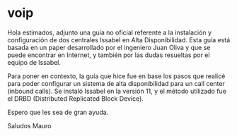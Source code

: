 # voip

Hola estimados, adjunto una guía no oficial referente a la instalación y configuración de dos centrales Issabel en Alta Disponibilidad. Esta guía está basada en un paper desarrollado por el ingeniero Juan Oliva y que se puede encontrar en Internet, y también por las dudas resueltas por el equipo de Issabel. 

Para poner en contexto, la guía que hice fue en base los pasos que realicé para poder configurar un sistema de alta disponibilidad para un call center (inbound calls). Se instaló Issabel en la versión 11, y el método utilizado fue el DRBD (Distributed Replicated Block Device). 

Espero que les sea de gran ayuda.

Saludos
Mauro
